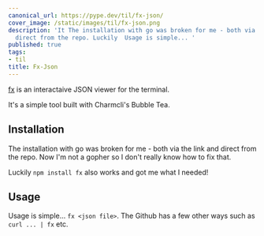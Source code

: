 ```yaml
---
canonical_url: https://pype.dev/til/fx-json/
cover_image: /static/images/til/fx-json.png
description: 'It The installation with go was broken for me - both via the link and
  direct from the repo. Luckily  Usage is simple... '
published: true
tags:
- til
title: Fx-Json
---
```


[fx](https://github.com/antonmedv/fx) is an interactaive JSON viewer for the terminal.

It's a simple tool built with Charmcli's Bubble Tea.

## Installation

The installation with go was broken for me - both via the link and direct from the repo. Now I'm not a gopher so I don't really know how to fix that.

Luckily `npm install fx` also works and got me what I needed!

## Usage

Usage is simple... `fx <json file>`. The Github has a few other ways such as `curl ... | fx` etc.